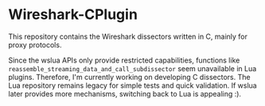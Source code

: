 # Wireshark-CPlugin
This repository contains the Wireshark dissectors written in C, mainly for proxy protocols.

Since the wslua APIs only provide restricted capabilities, functions like `reassemble_streaming_data_and_call_subdissector` seem unavailable in Lua plugins. Therefore, I'm currently working on developing C dissectors. The Lua repository remains legacy for simple tests and quick validation. If wslua later provides more mechanisms, switching back to Lua is appealing :).
